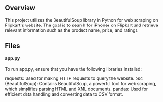 ## Overview
This project utilizes the BeautifulSoup library in Python for web scraping on Flipkart's website. The goal is to search for iPhones on Flipkart and retrieve relevant information such as the product name, price, and ratings.

## Files
#### app.py
To run app.py, ensure that you have the following libraries installed:

requests: Used for making HTTP requests to query the website.
bs4 (BeautifulSoup): Contains BeautifulSoup, a powerful tool for web scraping, which simplifies parsing HTML and XML documents.
pandas: Used for efficient data handling and converting data to CSV format.


